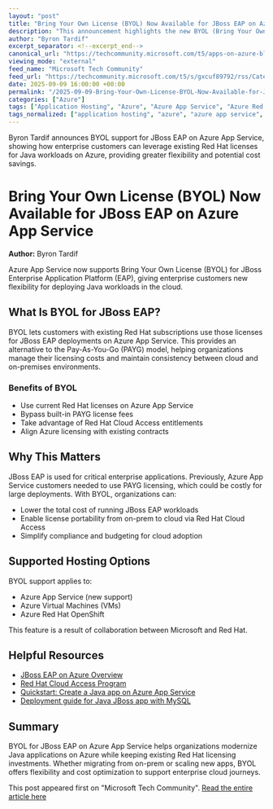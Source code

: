 ```yaml
---
layout: "post"
title: "Bring Your Own License (BYOL) Now Available for JBoss EAP on Azure App Service"
description: "This announcement highlights the new BYOL (Bring Your Own License) support for JBoss Enterprise Application Platform (EAP) running on Azure App Service. The post outlines how enterprise customers can now apply their existing Red Hat subscriptions to deploy Java workloads more cost-effectively and align cloud deployment strategies with on-premises licensing. Key benefits include reduced cloud costs, flexible licensing, and support across multiple Azure hosting options."
author: "Byron Tardif"
excerpt_separator: <!--excerpt_end-->
canonical_url: "https://techcommunity.microsoft.com/t5/apps-on-azure-blog/bring-your-own-license-byol-support-for-jboss-eap-on-azure-app/ba-p/4452152"
viewing_mode: "external"
feed_name: "Microsoft Tech Community"
feed_url: "https://techcommunity.microsoft.com/t5/s/gxcuf89792/rss/Category?category.id=Azure"
date: 2025-09-09 16:00:00 +00:00
permalink: "/2025-09-09-Bring-Your-Own-License-BYOL-Now-Available-for-JBoss-EAP-on-Azure-App-Service.html"
categories: ["Azure"]
tags: ["Application Hosting", "Azure", "Azure App Service", "Azure Red Hat OpenShift", "Azure VMs", "Bring Your Own License", "BYOL", "Cloud Migration", "Community", "Enterprise Java", "Java", "Java EE", "JBoss EAP", "Licensing Strategy", "Microsoft Azure", "Pay as You Go", "Red Hat"]
tags_normalized: ["application hosting", "azure", "azure app service", "azure red hat openshift", "azure vms", "bring your own license", "byol", "cloud migration", "community", "enterprise java", "java", "java ee", "jboss eap", "licensing strategy", "microsoft azure", "pay as you go", "red hat"]
---
```


Byron Tardif announces BYOL support for JBoss EAP on Azure App Service, showing how enterprise customers can leverage existing Red Hat licenses for Java workloads on Azure, providing greater flexibility and potential cost savings.<!--excerpt_end-->

# Bring Your Own License (BYOL) Now Available for JBoss EAP on Azure App Service

**Author:** Byron Tardif

Azure App Service now supports Bring Your Own License (BYOL) for JBoss Enterprise Application Platform (EAP), giving enterprise customers new flexibility for deploying Java workloads in the cloud.

## What Is BYOL for JBoss EAP?

BYOL lets customers with existing Red Hat subscriptions use those licenses for JBoss EAP deployments on Azure App Service. This provides an alternative to the Pay-As-You-Go (PAYG) model, helping organizations manage their licensing costs and maintain consistency between cloud and on-premises environments.

### Benefits of BYOL

- Use current Red Hat licenses on Azure App Service
- Bypass built-in PAYG license fees
- Take advantage of Red Hat Cloud Access entitlements
- Align Azure licensing with existing contracts

## Why This Matters

JBoss EAP is used for critical enterprise applications. Previously, Azure App Service customers needed to use PAYG licensing, which could be costly for large deployments. With BYOL, organizations can:

- Lower the total cost of running JBoss EAP workloads
- Enable license portability from on-prem to cloud via Red Hat Cloud Access
- Simplify compliance and budgeting for cloud adoption

## Supported Hosting Options

BYOL support applies to:

- Azure App Service (new support)
- Azure Virtual Machines (VMs)
- Azure Red Hat OpenShift

This feature is a result of collaboration between Microsoft and Red Hat.

## Helpful Resources

- [JBoss EAP on Azure Overview](https://learn.microsoft.com/en-us/azure/developer/java/ee/jboss-on-azure)
- [Red Hat Cloud Access Program](https://www.redhat.com/en/technologies/cloud-computing/cloud-access)
- [Quickstart: Create a Java app on Azure App Service](https://learn.microsoft.com/en-us/azure/app-service/quickstart-java?pivots=java-jboss)
- [Deployment guide for Java JBoss app with MySQL](https://learn.microsoft.com/en-us/azure/app-service/tutorial-java-jboss-mysql-app)

## Summary

BYOL for JBoss EAP on Azure App Service helps organizations modernize Java applications on Azure while keeping existing Red Hat licensing investments. Whether migrating from on-prem or scaling new apps, BYOL offers flexibility and cost optimization to support enterprise cloud journeys.

This post appeared first on "Microsoft Tech Community". [Read the entire article here](https://techcommunity.microsoft.com/t5/apps-on-azure-blog/bring-your-own-license-byol-support-for-jboss-eap-on-azure-app/ba-p/4452152)
